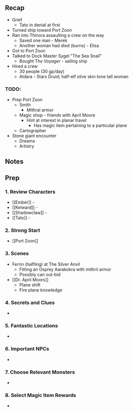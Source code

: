 
## Recap

* Grief
	* Tato in denial at first
* Turned ship toward Port Zoon
* Ran into Thinora assaulting a crew on the way
	* Saved one man - Merek
	* Another woman had died (burns) - Elisa
* Got to Port Zoon
* Talked to Dock Master Sygel "The Sea Snail"
	* Bought *The Voyager* - sailing ship
* Hired a crew
	* 30 people (30 gp/day)
	* Aldara - Stars Druid; half-elf olive skin tone tall woman
### TODO:
* Prep Port Zoon
	* Smith
		* Mithral armor
	* Magic shop - friends with April Moore
		* Hint at interest in planar travel
			* Has magic item pertaining to a particular plane
	* Cartographer
* Stone giant encounter
	* Dreams
	* Artistry
## Notes
## Prep
### 1. Review Characters

* [[Ember]] - 
* [[Kelward]] -
* [[Shadowclaw]] - 
* [[Tato]] - 

### 2. Strong Start

* [[Port Zoon]]

### 3. Scenes

* Ferrin (halfling) at The Silver Anvil
	* Fitting an Osprey Aarakokra with mithril armor
	* Possibly can out-bid
* [[Dr. April Moors]]
	* Plane shift
	* Fire plane knowledge

### 4. Secrets and Clues

* 

### 5. Fantastic Locations

* 

### 6. Important NPCs

* 

### 7. Choose Relevant Monsters

* 

### 8. Select Magic Item Rewards

* 
